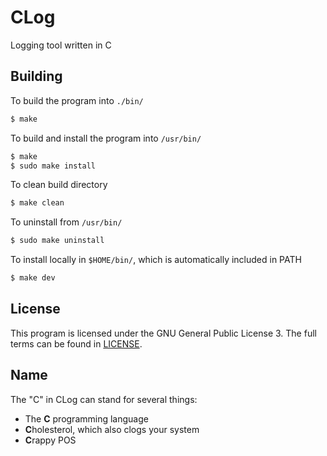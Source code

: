 # CLog

Logging tool written in C

## Building

To build the program into `./bin/`

```sh
$ make
```

To build and install the program into `/usr/bin/`

```sh
$ make
$ sudo make install
```

To clean build directory

```sh
$ make clean
```

To uninstall from `/usr/bin/`

```sh
$ sudo make uninstall
```

To install locally in `$HOME/bin/`, which is automatically included in PATH

```sh
$ make dev
```

## License

This program is licensed under the GNU General Public License 3. The
full terms can be found in [LICENSE](LICENSE).

## Name

The "C" in CLog can stand for several things:

* The **C** programming language
* **C**holesterol, which also clogs your system
* **C**rappy POS
